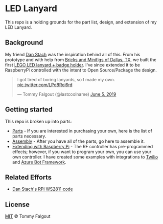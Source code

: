 # LED Lanyard

This repo is a holding grounds for the part list, design, and extension of my LED Lanyard.

## Background

My friend [Dan Stach](https://github.com/DanStach/) was the inspiration behind all of this.  From his prototype and with help from [Bricks and Minifigs of Dallas, TX](https://www.facebook.com/BAMNorthDallas/), we built the first [LEGO LED lanyard + badge holder](https://twitter.com/lastcoolname/status/1136092293801418753).  I've since extended it to be RaspberryPi controlled with the intent to Open Source/Package the design.

<blockquote class="twitter-tweet" data-lang="en"><p lang="en" dir="ltr">I got tired of boring lanyards, so I made my own. <a href="https://t.co/LPd8Roi6rd">pic.twitter.com/LPd8Roi6rd</a></p>&mdash; Tommy Falgout (@lastcoolname) <a href="https://twitter.com/lastcoolname/status/1136092293801418753?ref_src=twsrc%5Etfw">June 5, 2019</a></blockquote>

## Getting started

This repo is broken up into parts:

* [Parts](docs/parts.md) - If you are interested in purchasing your own, here is the list of parts necessary.
* [Assembly](docs/assembly.md) - After you have all of the parts, go here to assemble it.
* [Extending with Raspberry Pi](docs/raspberrypi.md) - The RF controller has pre-programmed effects; however, if you want to program your own, you can use your own controller.  I have created some examples with integrations to [Twilio](https://www.twilio.com/) and [Azure Bot Framework](https://azure.microsoft.com/en-us/services/bot-service/).

## Related Efforts

* [Dan Stach's RPI WS2811 code](https://github.com/DanStach/rpi-ws2811)

## License

[MIT](license.md) © Tommy Falgout
